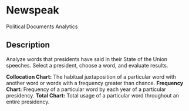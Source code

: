 Newspeak
========

Political Documents Analytics

Description
-----------

Analyze words that presidents have said in their State of the Union speeches. Select a president, choose a word, and evaluate results.

__Collocation Chart:__ The habitual juxtaposition of a particular word with another word or words with a frequency greater than chance.
__Frequency Chart:__ Frequency of a particular word by each year of a particular presidency.
__Total Chart:__ Total usage of a particular word throughout an entire presidency.

